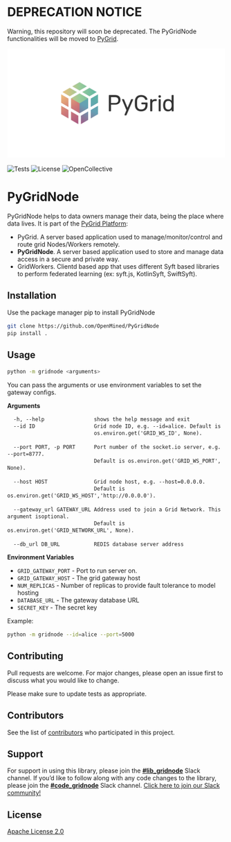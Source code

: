 # DEPRECATION NOTICE

Warning, this repository will soon be deprecated. The PyGridNode functionalities will be moved to [PyGrid](https://github.com/OpenMined/PyGrid).

![pygrid-logo](https://raw.githubusercontent.com/OpenMined/design-assets/master/logos/PyGrid/horizontal-primary-trans.png)

![Tests](https://github.com/OpenMined/PyGridNode/workflows/Run%20tests/badge.svg)
![License](https://img.shields.io/github/license/OpenMined/PyGridNode)
![OpenCollective](https://img.shields.io/opencollective/all/openmined)

# PyGridNode

PyGridNode helps to data owners manage their data, being the place where data lives. It is part of the [PyGrid Platform](https://github.com/OpenMined/PyGrid/):
- PyGrid.  A server based application used to manage/monitor/control and route grid Nodes/Workers remotely.
- **PyGridNode**. A server based application used to store and manage data access in a secure and private way.
- GridWorkers. Clientd based app that uses different Syft based libraries to perform federated learning (ex: syft.js, KotlinSyft, SwiftSyft).


## Installation

Use the package manager pip to install PyGridNode

```bash
git clone https://github.com/OpenMined/PyGridNode
pip install .
```

## Usage

```bash
python -m gridnode <arguments>
```
You can pass the arguments or use environment variables to set the gateway configs.  

**Arguments**
```
  -h, --help                shows the help message and exit
  --id ID                   Grid node ID, e.g. --id=alice. Default is
                            os.environ.get('GRID_WS_ID', None).

  --port PORT, -p PORT      Port number of the socket.io server, e.g. --port=8777.
                            Default is os.environ.get('GRID_WS_PORT', None).

  --host HOST               Grid node host, e.g. --host=0.0.0.0.
                            Default is os.environ.get('GRID_WS_HOST','http://0.0.0.0').

  --gateway_url GATEWAY_URL Address used to join a Grid Network. This argument isoptional.
                            Default is os.environ.get('GRID_NETWORK_URL', None).

  --db_url DB_URL           REDIS database server address
```

**Environment Variables**
- `GRID_GATEWAY_PORT` -  Port to run server on.
- `GRID_GATEWAY_HOST` - The grid gateway host
- `NUM_REPLICAS` - Number of replicas to provide fault tolerance to model hosting
- `DATABASE_URL` - The gateway database URL
- `SECRET_KEY` - The secret key

Example:

```bash
python -m gridnode --id=alice --port=5000
```



## Contributing
Pull requests are welcome. For major changes, please open an issue first to discuss what you would like to change.

Please make sure to update tests as appropriate.

## Contributors

See the list of [contributors](https://github.com/OpenMined/PyGridNode/contributors) who participated in this project.

## Support
For support in using this library, please join the  [**#lib_gridnode**](https://openmined.slack.com/archives/C012KC49JRL) Slack channel. If you’d like to follow along with any code changes to the library, please join the [**#code_gridnode**](https://openmined.slack.com/archives/C012S2CDMPU) Slack channel. [Click here to join our Slack community!](https://slack.openmined.org)


## License
[Apache License 2.0](https://choosealicense.com/licenses/apache-2.0/)
